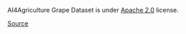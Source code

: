AI4Agriculture Grape Dataset is under [Apache 2.0](https://www.apache.org/licenses/LICENSE-2.0) license.

[Source](https://zenodo.org/record/5660081#.ZGUTO3bMIuW)